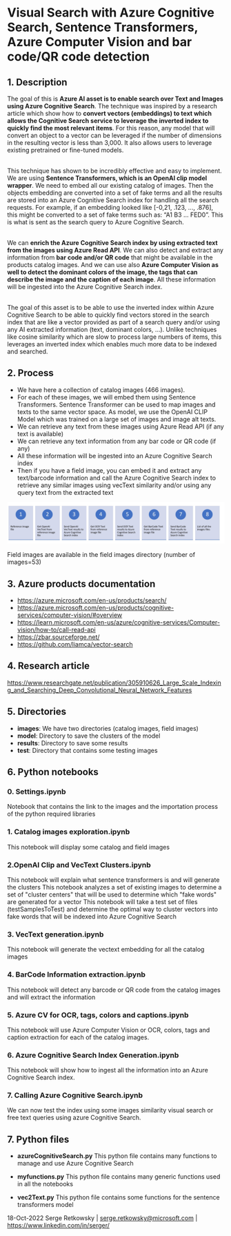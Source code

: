 # Visual Search with Azure Cognitive Search, Sentence Transformers, Azure Computer Vision and bar code/QR code detection

## 1. Description
The goal of this is **Azure AI asset is to enable search over Text and Images using Azure Cognitive Search**. The technique was inspired by a research article which show how to **convert vectors (embeddings) to text which allows the Cognitive Search service to leverage the inverted index to quickly find the most relevant items**. For this reason, any model that will convert an object to a vector can be leveraged if the number of dimensions in the resulting vector is less than 3,000. It also allows users to leverage existing pretrained or fine-tuned models.<br><br>

This technique has shown to be incredibly effective and easy to implement. We are using **Sentence Transformers, which is an OpenAI clip model wrapper**. We need to embed all our existing catalog of images. Then the objects embedding are converted into a set of fake terms and all the results are stored into an Azure Cognitive Search index for handling all the search requests.
For example, if an embedding looked like [-0,21, .123, ..., .876], this might be converted to a set of fake terms such as: “A1 B3 … FED0”. This is what is sent as the search query to Azure Cognitive Search.<br><br>

We can **enrich the Azure Cognitive Search index by using extracted text from the images using Azure Read API**. We can also detect and extract any information from **bar code and/or QR code** that might be available in the products catalog images. And we can use also **Azure Computer Vision as well to detect the dominant colors of the image, the tags that can describe the image and the caption of each image**. All these information will be ingested into the Azure Cognitive Search index.<br><br>

The goal of this asset is to be able to use the inverted index within Azure Cognitive Search to be able to quickly find vectors stored in the search index that are like a vector provided as part of a search query and/or using any AI extracted information (text, dominant colors, …). Unlike techniques like cosine similarity which are slow to process large numbers of items, this leverages an inverted index which enables much more data to be indexed and searched.<br>

## 2. Process

- We have here a collection of catalog images (466 images).
- For each of these images, we will embed them using Sentence Transformers.  Sentence Transformer can be used to map images and texts to the same vector space. As model, we use the OpenAI CLIP Model which was trained on a large set of images and image alt texts.
- We can retrieve any text from these images using Azure Read API (if any text is available)
- We can retrieve any text information from any bar code or QR code (if any)
- All these information will be ingested into an Azure Cognitive Search index
- Then if you have a field image, you can embed it and extract any text/barcode information and call the Azure Cognitive Search index to retrieve any similar images using vecText similarity and/or using any query text from the extracted text


<img src="https://github.com/retkowsky/images/blob/master/process.png?raw=true">

Field images are available in the field images directory (number of images=53)


## 3. Azure products documentation
- https://azure.microsoft.com/en-us/products/search/ 
- https://azure.microsoft.com/en-us/products/cognitive-services/computer-vision/#overview 
- https://learn.microsoft.com/en-us/azure/cognitive-services/Computer-vision/how-to/call-read-api 
- https://zbar.sourceforge.net/ 
- https://github.com/liamca/vector-search

## 4. Research article
https://www.researchgate.net/publication/305910626_Large_Scale_Indexing_and_Searching_Deep_Convolutional_Neural_Network_Features
    
## 5. Directories
- **images**: We have two directories (catalog images, field images)
- **model**: Directory to save the clusters of the model
- **results**: Directory to save some results
- **test**: Directory that contains some testing images

## 6. Python notebooks

### 0. Settings.ipynb
Notebook that contains the link to the images and the importation process of the python required libraries

### 1. Catalog images exploration.ipynb
This notebook will display some catalog and field images

### 2.OpenAI Clip and VecText Clusters.ipynb
This notebook will explain what sentence transformers is and will generate the clusters
This notebook analyzes a set of existing images to determine a set of "cluster centers" that will be used to determine which "fake words" are generated for a vector
This notebook will take a test set of files (testSamplesToTest) and determine the optimal way to cluster vectors into fake words that will be indexed into Azure Cognitive Search

### 3. VecText generation.ipynb
This notebook will generate the vectext embedding for all the catalog images

### 4. BarCode Information extraction.ipynb
This notebook will detect any barcode or QR code from the catalog images and will extract the information

### 5. Azure CV for OCR, tags, colors and captions.ipynb
This notebook will use Azure Computer Vision or OCR, colors, tags and caption extraction for each of the catalog images.

### 6. Azure Cognitive Search Index Generation.ipynb
This notebook will show how to ingest all the information into an Azure Cognitive Search index.

### 7. Calling Azure Cognitive Search.ipynb
We can now test the index using some images similarity visual search or free text queries using azure Cognitive Search.

## 7. Python files

- **azureCognitiveSearch.py**
This python file contains many functions to manage and use Azure Cognitive Search

- **myfunctions.py**
This python file contains many generic functions used in all the notebooks

- **vec2Text.py**
This python file contains some functions for the sentence transformers model


18-Oct-2022 Serge Retkowsky | serge.retkowsky@microsoft.com | https://www.linkedin.com/in/serger/

